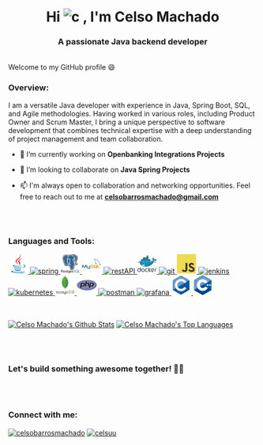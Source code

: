 <h1 align="center">Hi <img src="https://github.com/celsu/celsu/assets/130976830/af95f292-fb76-401e-8109-f10ab1fe838d" alt="c" width="70" height="70"/>
  , I'm Celso Machado</h1>


<h3 align="center">A passionate Java backend developer</h3>
<br>
Welcome to my GitHub profile 😄

<h3 align="left">Overview: </h3>
I am a versatile Java developer with experience in Java, Spring Boot, SQL, and Agile methodologies. Having worked in various roles, including Product Owner and Scrum Master, I bring a unique perspective to software development that combines technical expertise with a deep understanding of project management and team collaboration.

- 🔭 I’m currently working on **Openbanking Integrations Projects**

- 👯 I’m looking to collaborate on **Java Spring Projects**

- 📫 I'm always open to collaboration and networking opportunities. Feel free to reach out to me at **celsobarrosmachado@gmail.com**

<br><br>

<h3 align="left">Languages and Tools:</h3>
<p align="left"> 
  <a href="https://www.java.com" target="_blank" rel="noreferrer"> 
    <img src="https://raw.githubusercontent.com/devicons/devicon/master/icons/java/java-original.svg" alt="java" width="40" height="40"/>
  <a href="https://spring.io/" target="_blank" rel="noreferrer"> 
    <img src="https://www.vectorlogo.zone/logos/springio/springio-icon.svg" alt="spring" width="40" height="40"/>
  <a href="https://www.postgresql.org" target="_blank" rel="noreferrer"> 
    <img src="https://raw.githubusercontent.com/devicons/devicon/master/icons/postgresql/postgresql-original-wordmark.svg" alt="postgresql" width="40" height="40"/>
  <a href="https://www.mysql.com/" target="_blank" rel="noreferrer"> 
    <img src="https://raw.githubusercontent.com/devicons/devicon/master/icons/mysql/mysql-original-wordmark.svg" alt="mysql" width="40" height="40"/>
  <a href="" target="_blank" rel="noreferrer"> 
    <img src="https://github.com/celsu/celsu/assets/130976830/c07bbc4b-9dd1-49dd-b466-7ba04223df2b" alt="restAPI" width="40" height="40"/>
  <a href="https://www.docker.com/" target="_blank" rel="noreferrer"> 
    <img src="https://raw.githubusercontent.com/devicons/devicon/master/icons/docker/docker-original-wordmark.svg" alt="docker" width="40" height="40"/>
  <a href="https://git-scm.com/" target="_blank" rel="noreferrer"> 
    <img src="https://www.vectorlogo.zone/logos/git-scm/git-scm-icon.svg" alt="git" width="40" height="40"/>
  <a href="https://developer.mozilla.org/en-US/docs/Web/JavaScript" target="_blank" rel="noreferrer"> 
    <img src="https://raw.githubusercontent.com/devicons/devicon/master/icons/javascript/javascript-original.svg" alt="javascript" width="40" height="40"/>
  <a href="https://www.jenkins.io" target="_blank" rel="noreferrer"> 
    <img src="https://www.vectorlogo.zone/logos/jenkins/jenkins-icon.svg" alt="jenkins" width="40" height="40"/>
  <a href="https://kubernetes.io" target="_blank" rel="noreferrer"> 
    <img src="https://www.vectorlogo.zone/logos/kubernetes/kubernetes-icon.svg" alt="kubernetes" width="40" height="40"/>
  <a href="https://www.mongodb.com/" target="_blank" rel="noreferrer"> 
    <img src="https://raw.githubusercontent.com/devicons/devicon/master/icons/mongodb/mongodb-original-wordmark.svg" alt="mongodb" width="40" height="40"/>
  <a href="https://www.php.net" target="_blank" rel="noreferrer"> 
    <img src="https://raw.githubusercontent.com/devicons/devicon/master/icons/php/php-original.svg" alt="php" width="40" height="40"/>
  <a href="https://postman.com" target="_blank" rel="noreferrer"> 
    <img src="https://www.vectorlogo.zone/logos/getpostman/getpostman-icon.svg" alt="postman" width="40" height="40"/>
 
  <a href="https://grafana.com" target="_blank" rel="noreferrer"> 
    <img src="https://www.vectorlogo.zone/logos/grafana/grafana-icon.svg" alt="grafana" width="40" height="40"/>
  <a href="https://www.cprogramming.com/" target="_blank" rel="noreferrer"> 
    <img src="https://raw.githubusercontent.com/devicons/devicon/master/icons/c/c-original.svg" alt="c" width="40" height="40"/>
  <a href="https://www.w3schools.com/cpp/" target="_blank" rel="noreferrer"> 
      <img src="https://raw.githubusercontent.com/devicons/devicon/master/icons/cplusplus/cplusplus-original.svg" alt="cplusplus" width="40" height="40"/>
  </p>
<br><br>

<a> 
  <a href="https://github.com/celsu">
    <img alt="Celso Machado's Github Stats" src="https://denvercoder1-github-readme-stats.vercel.app/api?username=celsu&show_icons=true&count_private=true&theme=react&border_color=7F3FBF&bg_color=0D1117&title_color=F85D7F&icon_color=F8D866" height="192px" width="49.5%"/></a>
  <a href="https://github.com/celsu">
    <img alt="Celso Machado's Top Languages" src="https://denvercoder1-github-readme-stats.vercel.app/api/top-langs/?username=celsu&langs_count=8&layout=compact&theme=react&border_color=7F3FBF&bg_color=0D1117&title_color=F85D7F&icon_color=F8D866" height="192px" width="49.5%"/></a>
  <br/>
</a>


<br/><br>
<h3> Let's build something awesome together! 🚀🚀</h3>
<br><br>

<h3 align="left">Connect with me:</h3>
<p align="left">
<a href="https://linkedin.com/in/celsobarrosmachado" target="blank"><img align="center" src="https://raw.githubusercontent.com/rahuldkjain/github-profile-readme-generator/master/src/images/icons/Social/linked-in-alt.svg" alt="celsobarrosmachado" height="30" width="40" /></a>
<a href="https://instagram.com/celsuu" target="blank"><img align="center" src="https://raw.githubusercontent.com/rahuldkjain/github-profile-readme-generator/master/src/images/icons/Social/instagram.svg" alt="celsuu" height="30" width="40" /></a>
</p>



